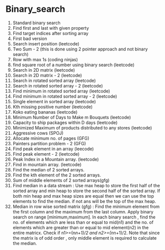 # Binary_search
1) Standard binary search
2) Find first and last with given property
3) Find target indices after sorting array
4) First bad version
5) Search insert position (leetcode)
6) Two Sum - 2 (this is done using 2 pointer approach and not binary search)
7) Row with max 1s (coding ninjas)
8) find square root of a number using binary search (leetcode)
9) Search in 2D matrix (leetcode)
10) Search in 2D matrix - 2 (leetcode)
11) Search in rotated sorted array (leetcode)
12) Search in rotated sorted array - 2 (leetcode)
13) Find minimum in rotated sorted array (leetcode)
14) Find minimum in rotated sorted array - 2 (leetcode)
15) Single element in sorted array (leetcode)
16) Kth missing positive number (leetcode)
17) Koko eating bananas (leetcode)
18) Minimum Number of Days to Make m Bouquets (leetcode)
19) Capacity to ship packages within D days (leetcode)
20) Minimized Maximum of products distributed to any stores (leetcode)
21) Aggressive cows (SPOJ)
22) Allocate minimum no. of pages (GFG)
23) Painters partition problem - 2 (GFG)
24) Find peak element in an array (leecode)
25) Find peak element - 2 (leetcode)
26) Peak Index in a Mountain array. (leetcode)
27) Find in mountain array. (leetcode)
28) Find the median of 2 sorted arrays.
29) Find the kth element of the 2 sorted arrays.
30) Sum of middle elements of 2 sorted arrays(gfg)
31) Find median in a data stream : Use max heap to store the first half of the sorted array and min heap to store the second half of the sorted array. If both min heap and max heap sizes are equal then we can use the top elements to find the median. if not ans will be the top of the max heap.
32) Median in row wise sorted matrix (gfg) : Find the minimum element from the first column and the maximum from the last column. Apply binary search on range [minimum,maximum]. In each binary search , find the no. of elements which are less than or equal to mid(n1) and the no. of elements which are greater than or equal to mid element(n2) in the entire matricx. Check if n1>=(n*n+1)/2 and n2>=(n*n+1)/2. Note that since the matrix is
of odd order , only middle element is required to calculate the median.
